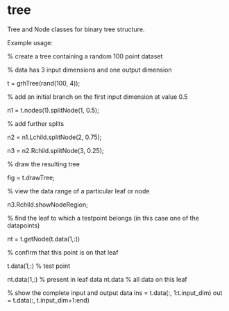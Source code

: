 tree
====

Tree and Node classes for binary tree structure.


Example usage:

% create a tree containing a random 100 point dataset

% data has 3 input dimensions and one output dimension

t = grhTree(rand(100, 4));

% add an initial branch on the first input dimension at value 0.5

n1 = t.nodes(1).splitNode(1, 0.5);

% add further splits

n2 = n1.Lchild.splitNode(2, 0.75);

n3 = n2.Rchild.splitNode(3, 0.25);

% draw the resulting tree

fig = t.drawTree;

% view the data range of a particular leaf or node

n3.Rchild.showNodeRegion;

% find the leaf to which a testpoint belongs (in this case one of the datapoints)

nt = t.getNode(t.data(1,:))

% confirm that this point is on that leaf

t.data(1,:)  % test point

nt.data(1,:) % present in leaf data
nt.data      % all data on this leaf 

% show the complete input and output data
ins = t.data(:, 1:t.input_dim)
out = t.data(:, t.input_dim+1:end)













